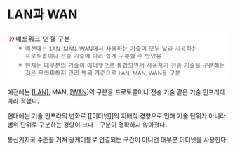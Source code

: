 # LAN과 WAN

![LAN, MAN, WAN의 구분 문제](../attachments/2022-09-15-17-07-47.png)

예전에는 [[LAN]], MAN, [[WAN]]의 구분을 프로토콜이나 전송 기술 같은 기술 인프라에 따라 정했다.

현대에는 기술 인프라의 변화로 [[이더넷]]의 지배적 경향으로 인해 기술 단위가 아니라 범위 단위로 구분하는 경향이 크다 - 구분이 명확하지 않아졌다.

통신기지국 수준을 거쳐 광케이블로 연결되는 구간이 아니면 대부분 이더넷을 사용한다.

[//begin]: # "Autogenerated link references for markdown compatibility"
[LAN]: LAN "LAN"
[WAN]: WAN "WAN"
[//end]: # "Autogenerated link references"